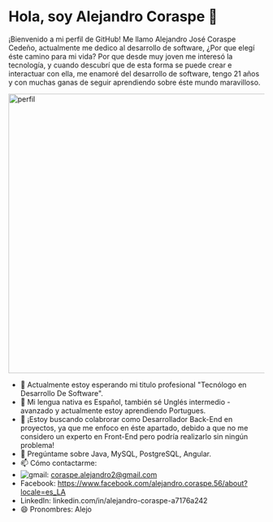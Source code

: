 # Hola, soy Alejandro Coraspe 👋

¡Bienvenido a mi perfil de GitHub! Me llamo Alejandro José Coraspe Cedeño, actualmente me dedico al desarrollo de software, ¿Por que elegí éste camino para mi vida? Por que desde muy joven me interesó la tecnología, y cuando descubrí que de esta forma se puede crear e interactuar con ella, me enamoré del desarrollo de software, tengo 21 años y con muchas ganas de seguir aprendiendo sobre éste mundo maravilloso.

<img src="https://scontent.fcue3-1.fna.fbcdn.net/v/t1.6435-9/173829190_466003847983167_7727668210667380514_n.jpg?_nc_cat=102&ccb=1-7&_nc_sid=be3454&_nc_ohc=p8nNP4Fnaq0AX_flIXG&_nc_ht=scontent.fcue3-1.fna&oh=00_AfDQys3pjTtnalkB2UPL_qtYaYPdthUevnV_85flCuf5bQ&oe=65C678E7" alt="perfil" width="550" height="550">

- 🔭 Actualmente estoy esperando mi titulo profesional "Tecnólogo en Desarrollo De Software".
- 🌱 Mi lengua nativa es Español, también sé Unglés intermedio - avanzado y actualmente estoy aprendiendo Portugues.
- 👯 ¡Estoy buscando colabrorar como Desarrollador Back-End en proyectos, ya que me enfoco en éste apartado, debido a que no me considero un experto en Front-End pero podría realizarlo sin ningún problema!
- 💬 Pregúntame sobre Java, MySQL, PostgreSQL, Angular.
- 📫 Cómo contactarme: 
- <img src="https://img.shields.io/badge/Gmail-D14836?style=for-the-badge&logo=gmail&logoColor=white" alt="gmail">: coraspe.alejandro2@gmail.com 
- Facebook: https://www.facebook.com/alejandro.coraspe.56/about?locale=es_LA
- LinkedIn: linkedin.com/in/alejandro-coraspe-a7176a242
- 😄 Pronombres: Alejo
